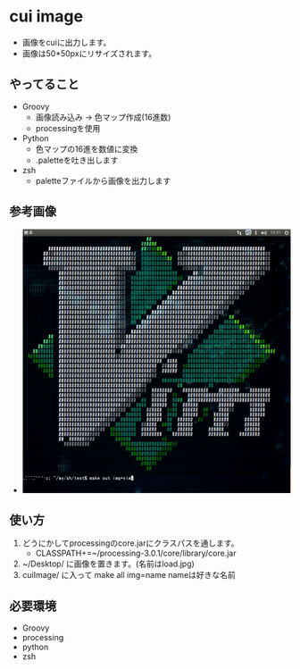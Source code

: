 # cui image
* 画像をcuiに出力します。
* 画像は50*50pxにリサイズされます。


## やってること
* Groovy
    - 画像読み込み →  色マップ作成(16進数)
    - processingを使用
* Python
    - 色マップの16進を数値に変換
    - .paletteを吐き出します
* zsh
    - paletteファイルから画像を出力します


## 参考画像
* ![sample](https://raw.githubusercontent.com/CsTarepanda/cuiImage/master/vim.png)


## 使い方
1. どうにかしてprocessingのcore.jarにクラスパスを通します。
    - CLASSPATH+=~/processing-3.0.1/core/library/core.jar
2. ~/Desktop/ に画像を置きます。(名前はload.jpg)
3. cuiImage/ に入って make all img=name nameは好きな名前


## 必要環境
* Groovy
* processing
* python
* zsh
